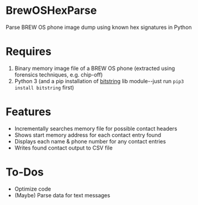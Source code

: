# BrewOSHexParse
Parse BREW OS phone image dump using known hex signatures in Python
# Requires
1. Binary memory image file of a BREW OS phone (extracted using forensics techniques, e.g. chip-off)
2. Python 3 (and a pip installation of [bitstring](https://pypi.org/project/bitstring/) lib module--just run `pip3 install bitstring` first)
# Features
* Incrementally searches memory file for possible contact headers
* Shows start memory address for each contact entry found
* Displays each name & phone number for any contact entries
* Writes found contact output to CSV file
# To-Dos
* Optimize code
* (Maybe) Parse data for text messages


